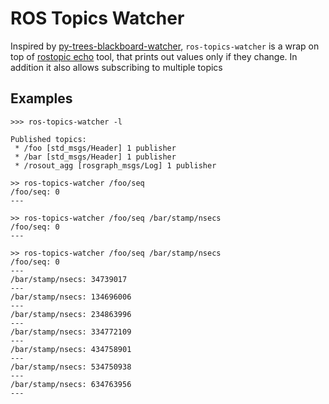 # ROS Topics Watcher

Inspired by [py-trees-blackboard-watcher](https://py-trees-ros.readthedocs.io/en/devel/features.html#py-trees-blackboard-watcher), `ros-topics-watcher` is a wrap on top of [rostopic echo](http://wiki.ros.org/rostopic#rostopic_echo) tool, that prints out values only if they change. In addition it also allows subscribing to multiple topics

## Examples

```
>>> ros-topics-watcher -l

Published topics:
 * /foo [std_msgs/Header] 1 publisher
 * /bar [std_msgs/Header] 1 publisher
 * /rosout_agg [rosgraph_msgs/Log] 1 publisher

>> ros-topics-watcher /foo/seq
/foo/seq: 0
---

>> ros-topics-watcher /foo/seq /bar/stamp/nsecs
/foo/seq: 0
---

>> ros-topics-watcher /foo/seq /bar/stamp/nsecs
/foo/seq: 0
---
/bar/stamp/nsecs: 34739017
---
/bar/stamp/nsecs: 134696006
---
/bar/stamp/nsecs: 234863996
---
/bar/stamp/nsecs: 334772109
---
/bar/stamp/nsecs: 434758901
---
/bar/stamp/nsecs: 534750938
---
/bar/stamp/nsecs: 634763956
---

```